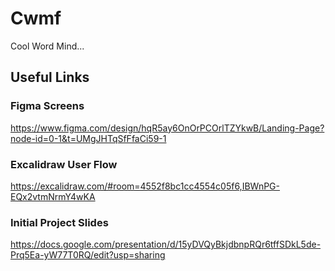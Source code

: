 # Cwmf
Cool Word Mind...

## Useful Links
### Figma Screens
https://www.figma.com/design/hqR5ay6OnOrPCOrlTZYkwB/Landing-Page?node-id=0-1&t=UMgJHTqSfFfaCi59-1

### Excalidraw User Flow
https://excalidraw.com/#room=4552f8bc1cc4554c05f6,IBWnPG-EQx2vtmNrmY4wKA

### Initial Project Slides
https://docs.google.com/presentation/d/15yDVQyBkjdbnpRQr6tffSDkL5de-Prq5Ea-yW77T0RQ/edit?usp=sharing
